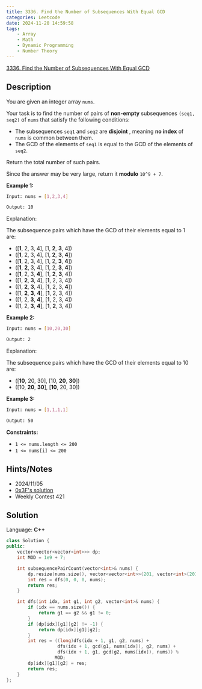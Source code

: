 ```yaml
---
title: 3336. Find the Number of Subsequences With Equal GCD
categories: Leetcode
date: 2024-11-20 14:59:58
tags:
    - Array
    - Math
    - Dynamic Programming
    - Number Theory
---
```


[3336. Find the Number of Subsequences With Equal GCD](https://leetcode.com/problems/find-the-number-of-subsequences-with-equal-gcd/description/)

## Description

You are given an integer array `nums`.

Your task is to find the number of pairs of **non-empty** subsequences `(seq1, seq2)` of `nums` that satisfy the following conditions:

- The subsequences `seq1` and `seq2` are **disjoint** , meaning **no index**  of `nums` is common between them.
- The GCD of the elements of `seq1` is equal to the GCD of the elements of `seq2`.

Return the total number of such pairs.

Since the answer may be very large, return it **modulo**  `10^9 + 7`.

**Example 1:**

```bash
Input: nums = [1,2,3,4]

Output: 10
```

Explanation:

The subsequence pairs which have the GCD of their elements equal to 1 are:

- ([**1**, 2, 3, 4], [1, **2**, **3**, 4])
- ([**1**, 2, 3, 4], [1, **2**, **3**, **4**])
- ([**1**, 2, 3, 4], [1, 2, **3**, **4**])
- ([**1**, **2**, 3, 4], [1, 2, **3**, **4**])
- ([**1**, 2, 3, **4**], [1, **2**, **3**, 4])
- ([1, **2**, **3**, 4], [**1**, 2, 3, 4])
- ([1, **2**, **3**, 4], [**1**, 2, 3, **4**])
- ([1, **2**, **3**, **4**], [**1**, 2, 3, 4])
- ([1, 2, **3**, **4**], [**1**, 2, 3, 4])
- ([1, 2, **3**, **4**], [**1**, **2**, 3, 4])

**Example 2:**

```bash
Input: nums = [10,20,30]

Output: 2
```

Explanation:

The subsequence pairs which have the GCD of their elements equal to 10 are:

- ([**10**, 20, 30], [10, **20**, **30**])
- ([10, **20**, **30**], [**10**, 20, 30])

**Example 3:**

```bash
Input: nums = [1,1,1,1]

Output: 50
```

**Constraints:**

- `1 <= nums.length <= 200`
- `1 <= nums[i] <= 200`

## Hints/Notes

- 2024/11/05
- [0x3F's solution](https://leetcode.cn/problems/find-the-number-of-subsequences-with-equal-gcd/solution/duo-wei-dppythonjavacgo-by-endlesscheng-5pk3/)
- Weekly Contest 421

## Solution

Language: **C++**

```C++
class Solution {
public:
    vector<vector<vector<int>>> dp;
    int MOD = 1e9 + 7;

    int subsequencePairCount(vector<int>& nums) {
        dp.resize(nums.size(), vector<vector<int>>(201, vector<int>(201, -1)));
        int res = dfs(0, 0, 0, nums);
        return res;
    }

    int dfs(int idx, int g1, int g2, vector<int>& nums) {
        if (idx == nums.size()) {
            return g1 == g2 && g1 != 0;
        }
        if (dp[idx][g1][g2] != -1) {
            return dp[idx][g1][g2];
        }
        int res = ((long)dfs(idx + 1, g1, g2, nums) +
                   dfs(idx + 1, gcd(g1, nums[idx]), g2, nums) +
                   dfs(idx + 1, g1, gcd(g2, nums[idx]), nums)) %
                  MOD;
        dp[idx][g1][g2] = res;
        return res;
    }
};
```
